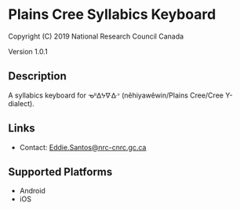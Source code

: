 Plains Cree Syllabics Keyboard
==============================

Copyright (C) 2019 National Research Council Canada

Version 1.0.1

Description
-----------

A syllabics keyboard for ᓀᐦᐃᔭᐍᐏᐣ (nêhiyawêwin/Plains Cree/Cree Y-dialect).

Links
-----

 * Contact: <Eddie.Santos@nrc-cnrc.gc.ca>

Supported Platforms
-------------------

 * Android
 * iOS
